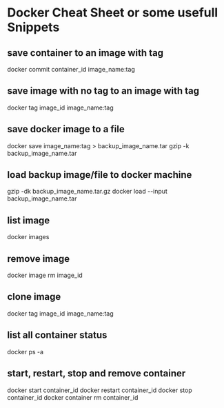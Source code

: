 # Docker Cheat Sheet or some usefull Snippets

## save container to an image with tag
docker commit container_id image_name:tag

## save image with no tag to an image with tag
docker tag image_id image_name:tag

## save docker image to a file
docker save image_name:tag > backup_image_name.tar
gzip -k backup_image_name.tar

## load backup image/file to docker machine
gzip -dk backup_image_name.tar.gz
docker load --input backup_image_name.tar

## list image
docker images

## remove image
docker image rm image_id

## clone image
docker tag image_id image_name:tag

## list all container status
docker ps -a

## start, restart, stop and remove container
docker start container_id
docker restart container_id
docker stop container_id
docker container rm container_id
